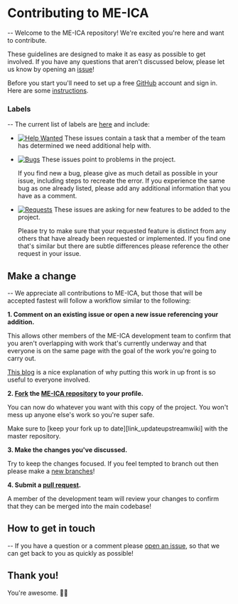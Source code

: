 # Contributing to ME-ICA
--
Welcome to the ME-ICA repository! We're excited you're here and want to contribute.  

These guidelines are designed to make it as easy as possible to get involved. If you have any questions that aren't discussed below, please let us know by opening an [issue][link_issues]!

Before you start you'll need to set up a free [GitHub][link_github] account and sign in. Here are some [instructions][link_signupinstructions].

### Labels
--
The current list of labels are [here][link_labels] and include:

* [![Help Wanted](https://img.shields.io/badge/-help%20wanted-159818.svg)][link_helpwanted] These issues contain a task that a member of the team has determined we need additional help with.

* [![Bugs](https://img.shields.io/badge/-bugs-fc2929.svg)][link_bugs] These issues point to problems in the project.

    If you find new a bug, please give as much detail as possible in your issue, including steps to recreate the error.
    If you experience the same bug as one already listed, please add any additional information that you have as a comment.

* [![Requests](https://img.shields.io/badge/-requests-fbca04.svg)][link_requests] These issues are asking for new features to be added to the project.

    Please try to make sure that your requested feature is distinct from any others that have already been requested or implemented. If you find one that's similar but there are subtle differences please reference the other request in your issue.

## Make a change
--
We appreciate all contributions to ME-ICA, but those that will be accepted fastest will follow a workflow similar to the following:

**1. Comment on an existing issue or open a new issue referencing your addition.**

This allows other members of the ME-ICA development team to confirm that you aren't overlapping with work that's currently underway and that everyone is on the same page with the goal of the work you're going to carry out.

[This blog][link_pushpullblog] is a nice explanation of why putting this work in up front is so useful to everyone involved.

**2. [Fork][link_fork] the [ME-ICA repository][link_meica] to your profile.**

You can now do whatever you want with this copy of the project. You won't mess up anyone else's work so you're super safe.

Make sure to [keep your fork up to date][link_updateupstreamwiki] with the master repository.

**3. Make the changes you've discussed.**

Try to keep the changes focused. If you feel tempted to branch out then please make a [new branches][link_branches]!

**4. Submit a [pull request][link_pullrequest].**

A member of the development team will review your changes to confirm that they can be merged into the main codebase!

## How to get in touch
--
If you have a question or a comment please [open an issue][link_issues], so that we can get back to you as quickly as possible!

## Thank you!

You're awesome. :wave::smiley:

[link_github]: https://github.com/
[link_meica]: https://github.com/ME-ICA/me-ica
[link_signupinstructions]: https://help.github.com/articles/signing-up-for-a-new-github-account
[link_react]: https://github.com/blog/2119-add-reactions-to-pull-requests-issues-and-comments
[link_issues]: https://github.com/ME-ICA/me-ica/issues
[link_labels]: https://github.com/ME-ICA/me-ica/labels
[link_discussingissues]: https://help.github.com/articles/discussing-projects-in-issues-and-pull-requests

[link_bugs]: https://github.com/ME-ICA/me-ica/labels/bug
[link_helpwanted]: https://github.com/ME-ICA/me-ica/labels/help%20wanted
[link_requests]: https://github.com/ME-ICA/me-ica/labels/requests

[link_pullrequest]: https://help.github.com/articles/proposing-changes-to-a-project-with-pull-requests/
[link_fork]: https://help.github.com/articles/fork-a-repo/
[link_pushpullblog]: https://www.igvita.com/2011/12/19/dont-push-your-pull-requests/
[link_branches]: https://help.github.com/articles/creating-and-deleting-branches-within-your-repository/

